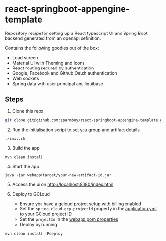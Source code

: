 # react-springboot-appengine-template
Repository recipe for setting up a React typescript UI and Spring Boot backend generated from an openapi definition.

Contains the following goodies out of the box:

* Load screen
* Material UI with Theming and Icons
* React routing secured by authentication
* Google, Facebook and Github Oauth authentication
* Web sockets
* Spring data with user principal and liquibase
 

## Steps
1. Clone this repo
```bash
git clone git@github.com:sparmboy/react-springboot-appengine-template.git mynewapp
```
2. Run the initialisation script to set you group and artifact details
```bash
./init.sh
```
3. Build the app
```bash
mvn clean install
```

4. Start the app
```shell
java -jar webapp/target/your-new-artifact-id.jar
```

5. Access the ui on [http://localhost:8080/index.html](http://localhost:8080/index.html)

6. Deploy to GCLoud
    * Ensure you have a gcloud project setup with billing enabled
    * Set the ``spring.cloud.gcp.projectId`` property in the [application.yml](webapp/src/main/resources/application.yml) to your GCloud project ID
    * Set the ``projectId`` in the [webapp pom properties](webapp/pom.xml)
    * Deploy by running
````shell
mvn clean install -Pdeploy
````
